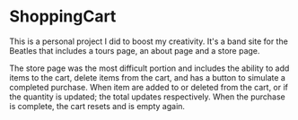 # ShoppingCart

This is a personal project I did to boost my creativity. 
It's a band site for the Beatles that includes a tours page, an about page and a store page. 

The store page was the most difficult portion and includes the ability to add items to the cart, 
delete items from the cart, and has a button to simulate a completed purchase. 
When item are added to or deleted from the cart, or if the quantity is updated; the total updates respectively.
When the purchase is complete, the cart resets and is empty again. 
